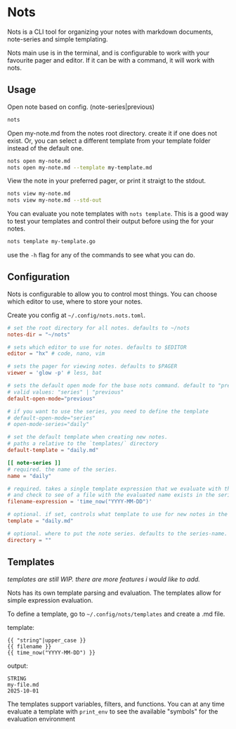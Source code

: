 # Nots

Nots is a CLI tool for organizing your notes with markdown documents,
note-series and simple templating.

Nots main use is in the terminal, and is configurable to work with your
favourite pager and editor. If it can be with a command, it will work with nots.

## Usage

Open note based on config. (note-series|previous)

```bash
nots
```

Open my-note.md from the notes root directory. create it if one does not exist.
Or, you can select a different template from your template folder instead of the
default one.

```bash
nots open my-note.md
nots open my-note.md --template my-template.md
```

View the note in your preferred pager, or print it straigt to the stdout.

```bash
nots view my-note.md
nots view my-note.md --std-out
```

You can evaluate you note templates with `nots template`. This is a good way to test your templates and control their output before using the for your notes.

```bash
nots template my-template.go
```

use the `-h` flag for any of the commands to see what you can do.

## Configuration

Nots is configurable to allow you to control most things. You can choose
which editor to use, where to store your notes.

Create you config at `~/.config/nots.nots.toml`.

```toml
# set the root directory for all notes. defaults to ~/nots
notes-dir = "~/nots"

# sets which editor to use for notes. defaults to $EDITOR
editor = "hx" # code, nano, vim

# sets the pager for viewing notes. defaults to $PAGER
viewer = 'glow -p' # less, bat

# sets the default open mode for the base nots command. default to "previous"
# valid values: "series" | "previous"
default-open-mode="previous"

# if you want to use the series, you need to define the template
# default-open-mode="series"
# open-mode-series="daily"

# set the default template when creating new notes.
# paths a relative to the `templates/` directory
default-template = "daily.md"

[[ note-series ]]
# required. the name of the series.
name = "daily"

# required. takes a single template expression that we evaluate with the template package,
# and check to see of a file with the evaluated name exists in the series directory. (filename will be appended with .md)
filename-expression = 'time_now("YYYY-MM-DD")'

# optional. if set, controls what template to use for new notes in the series.
template = "daily.md"

# optional. where to put the note series. defaults to the series-name.
directory = ""
```

## Templates

_templates are still WIP. there are more features i would like to add._

Nots has its own template parsing and evaluation. The templates allow for simple expression evaluation.

To define a template, go to `~/.config/nots/templates` and create a .md file.

template:

```
{{ "string"|upper_case }}
{{ filename }}
{{ time_now("YYYY-MM-DD") }}
```

output:

```
STRING
my-file.md
2025-10-01
```

The templates support variables, filters, and functions. You can at any time
evaluate a template with `print_env` to see the available "symbols" for the
evaluation environment
